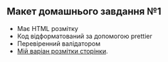 ## Макет домашнього завдання №1
- Має HTML розмітку
- Код відформатований за допомогою prettier
- Перевіренний валідатором
- [Мій варіан розмітки сторінки](chapelk1.github.io/goit-markup-hw-01/).
